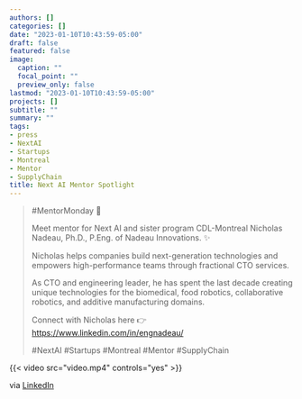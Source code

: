```yaml
---
authors: []
categories: []
date: "2023-01-10T10:43:59-05:00"
draft: false
featured: false
image:
  caption: ""
  focal_point: ""
  preview_only: false
lastmod: "2023-01-10T10:43:59-05:00"
projects: []
subtitle: ""
summary: ""
tags:
- press
- NextAI
- Startups
- Montreal
- Mentor
- SupplyChain
title: Next AI Mentor Spotlight
---
```


> #MentorMonday 🚀
>
> Meet mentor for Next AI and sister program CDL-Montreal Nicholas Nadeau, Ph.D., P.Eng. of Nadeau Innovations. ✨
>
> Nicholas helps companies build next-generation technologies and empowers high-performance teams through fractional CTO services.
>
> As CTO and engineering leader, he has spent the last decade creating unique technologies for the biomedical, food robotics, collaborative robotics, and additive manufacturing domains.
>
> Connect with Nicholas here 👉 https://www.linkedin.com/in/engnadeau/
>
> #NextAI #Startups #Montreal #Mentor #SupplyChain

{{< video src="video.mp4" controls="yes" >}}

via [LinkedIn](https://www.linkedin.com/posts/nextai_mentormonday-nextai-startups-activity-7015678167281500160-3HuW)
